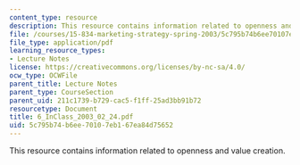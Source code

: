 ```yaml
---
content_type: resource
description: This resource contains information related to openness and value creation.
file: /courses/15-834-marketing-strategy-spring-2003/5c795b74b6ee70107eb167ea84d75652_6_InClass_2003_02_24.pdf
file_type: application/pdf
learning_resource_types:
- Lecture Notes
license: https://creativecommons.org/licenses/by-nc-sa/4.0/
ocw_type: OCWFile
parent_title: Lecture Notes
parent_type: CourseSection
parent_uid: 211c1739-b729-cac5-f1ff-25ad3bb91b72
resourcetype: Document
title: 6_InClass_2003_02_24.pdf
uid: 5c795b74-b6ee-7010-7eb1-67ea84d75652
---
```

This resource contains information related to openness and value creation.